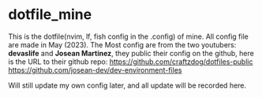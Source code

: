 # dotfile_mine
This is the dotfile(nvim, lf, fish config in the .config) of mine. All config file are made in May (2023).
The Most config are from the two youtubers: **devaslife** and **Josean Martinez**, they public their config
on the github, here is the URL to their github repo:
https://github.com/craftzdog/dotfiles-public
https://github.com/josean-dev/dev-environment-files

Will still update my own config later, and all update will be recorded here.


